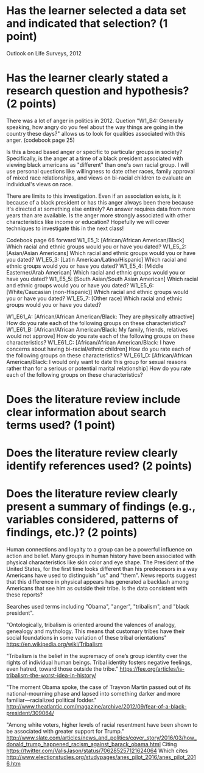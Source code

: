 # Has the learner selected a data set and indicated that selection? (1 point)
Outlook on Life Surveys, 2012

# Has the learner clearly stated a research question and hypothesis? (2 points) 
There was a lot of anger in politics in 2012. Quetion "W1\_B4: Generally speaking,
how angry do you feel about the way things are going in the country these days?"
allows us to look for qualities associated with this anger. (codebook page 25)

Is this a broad based anger or specific to particular groups in society? Specifically,
is the anger at a time of a black president associated with viewing black americans
as "different" than one's own racial group. I will use personal questions like
willingness to date other races, family approval of mixed race relationships, and
views on bi-racial children to evaluate an individual's views on race.

There are limits to this investigation. Even if an association exists, is it because
of a black president or has this anger always been there because it's directed at something
else entirely? An answer requires data from more years than are available.
Is the anger more strongly associated with other characteristics like income or education?
Hopefully we will cover techniques to investigate this in the next class!

Codebook page 66 forward
W1_E5_1: [African/African American/Black] Which racial and ethnic groups would you or have you dated?
W1_E5_2: [Asian/Asian Americans] Which racial and ethnic groups would you or have you dated?
W1_E5_3: [Latin American/Latino/Hispanic] Which racial and ethnic groups would you or have you dated?
W1_E5_4: [Middle Easterner/Arab American] Which racial and ethnic groups would you or have you dated?
W1_E5_5: [South Asian/South Asian American] Which racial and ethnic groups would you or have you dated?
W1_E5_6: [White/Caucasian (non-Hispanic)] Which racial and ethnic groups would you or have you dated?
W1_E5_7: [Other race] Which racial and ethnic groups would you or have you dated?

W1_E61_A: [African/African American/Black: They are physically attractive] How do you rate each of the following groups on these characteristics?
W1_E61_B: [African/African American/Black: My family, friends, relatives would not approve] How do you rate each of the following groups on these characteristics?
W1_E61_C: [African/African American/Black: I have concerns about having bi-racial/ethnic children] How do you rate each of the following groups on these characteristics?
W1_E61_D: [African/African American/Black: I would only want to date this group for sexual reasons rather than for a serious or potential marital relationship] How do you rate each of the following groups on these characteristics?

# Does the literature review include clear information about search terms used? (1 point) 
# Does the literature review clearly identify references used? (2 points) 
# Does the literature review clearly present a summary of findings (e.g., variables considered, patterns of findings, etc.)? (2 points)

Human connections and loyalty to a group can be a powerful influence on action and belief. Many groups in human history have been associated
with physical characteristics like skin color and eye shape. The President of the United States, for the first time looks different than his
predecesors in a way Americans have used to distinguish "us" and "them". News reports suggest that this difference in physical appears has
generated a backlash among Americans that see him as outside their tribe.
Is the data consistent with these reports?

Searches used terms including "Obama", "anger", "tribalism", and "black president".

"Ontologically, tribalism is oriented around the valences of analogy, genealogy and mythology. This means that customary tribes have their social foundations in some variation of these tribal orientations"
https://en.wikipedia.org/wiki/Tribalism

"Tribalism is the belief in the supremacy of one’s group identity over the rights of individual human beings. Tribal identity fosters negative feelings, even hatred, toward those outside the tribe."
https://fee.org/articles/is-tribalism-the-worst-idea-in-history/

"The moment Obama spoke, the case of Trayvon Martin passed out of its national-mourning phase and lapsed into something darker and more familiar—racialized political fodder."
http://www.theatlantic.com/magazine/archive/2012/09/fear-of-a-black-president/309064/

"Among white voters, higher levels of racial resentment have been shown to be associated with greater support for Trump."
http://www.slate.com/articles/news_and_politics/cover_story/2016/03/how_donald_trump_happened_racism_against_barack_obama.html
Citing https://twitter.com/ValisJason/status/706285257121624064
Which cites http://www.electionstudies.org/studypages/anes_pilot_2016/anes_pilot_2016.htm
